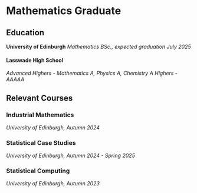 # Mathematics Graduate

## Education
**University of Edinburgh**
*Mathematics BSc., expected graduation July 2025*

#### Lasswade High School
*Advanced Highers - Mathematics A, Physics A, Chemistry A*
*Highers - AAAAA*

## Relevant Courses

### Industrial Mathematics
*University of Edinburgh, Autumn 2024*

### Statistical Case Studies
*University of Edinburgh, Autumn 2024 - Spring 2025*

### Statistical Computing
*University of Edinburgh, Autumn 2023*
